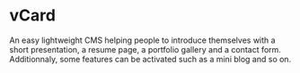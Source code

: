 vCard
=====

An easy lightweight CMS helping people to introduce themselves with a short presentation, a resume page, a portfolio gallery and a contact form.  
Additionnaly, some features can be activated such as a mini blog and so on.

